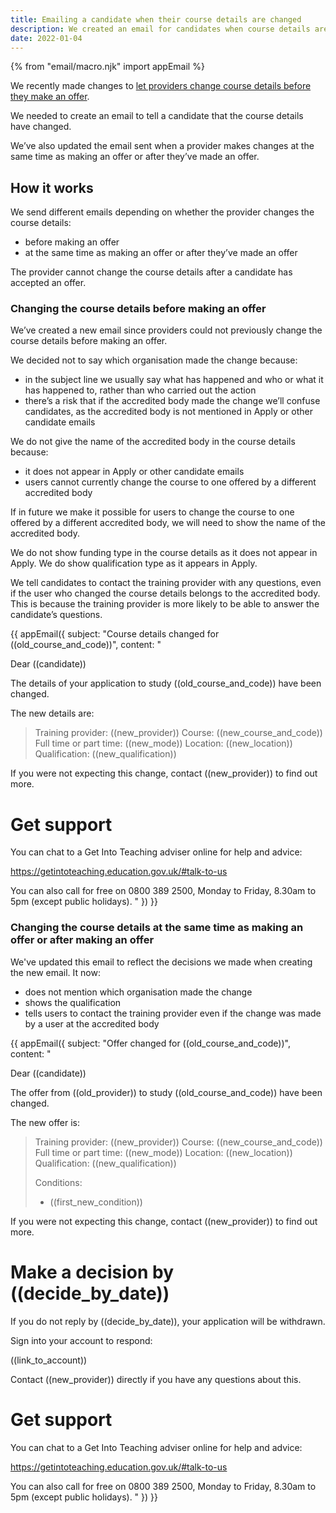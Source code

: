 ```yaml
---
title: Emailing a candidate when their course details are changed
description: We created an email for candidates when course details are changed before an offer is made. We also updated the email sent when course details are changed at the same time as or after an offer is made.
date: 2022-01-04
---
```


{% from "email/macro.njk" import appEmail %}

We recently made changes to [let providers change course details before they make an offer](/manage-teacher-training-applications/letting-providers-change-course-before-making-an-offer/).

We needed to create an email to tell a candidate that the course details have changed.

We’ve also updated the email sent when a provider makes changes at the same time as making an offer or after they’ve made an offer.

## How it works

We send different emails depending on whether the provider changes the course details:

- before making an offer
- at the same time as making an offer or after they’ve made an offer

The provider cannot change the course details after a candidate has accepted an offer.

### Changing the course details before making an offer

We’ve created a new email since providers could not previously change the course details before making an offer.

We decided not to say which organisation made the change because:

- in the subject line we usually say what has happened and who or what it has happened to, rather than who carried out the action
- there’s a risk that if the accredited body made the change we’ll confuse candidates, as the accredited body is not mentioned in Apply or other candidate emails

We do not give the name of the accredited body in the course details because:

- it does not appear in Apply or other candidate emails
- users cannot currently change the course to one offered by a different accredited body

If in future we make it possible for users to change the course to one offered by a different accredited body, we will need to show the name of the accredited body.

We do not show funding type in the course details as it does not appear in Apply. We do show qualification type as it appears in Apply.

We tell candidates to contact the training provider with any questions, even if the user who changed the course details belongs to the accredited body. This is because the training provider is more likely to be able to answer the candidate’s questions.

<!-- markdownlint-disable MD025 -->

{{ appEmail({
  subject: "Course details changed for ((old_course_and_code))",
  content: "

Dear ((candidate))

The details of your application to study ((old_course_and_code)) have been changed.

The new details are:

> Training provider: ((new_provider))
> Course: ((new_course_and_code))
> Full time or part time: ((new_mode))
> Location: ((new_location))
> Qualification: ((new_qualification))

If you were not expecting this change, contact ((new_provider)) to find out more.

# Get support

You can chat to a Get Into Teaching adviser online for help and advice:

https://getintoteaching.education.gov.uk/#talk-to-us

You can also call for free on 0800 389 2500, Monday to Friday, 8.30am to 5pm (except public holidays).
  "
}) }}

<!-- markdownlint-enable MD025 -->

### Changing the course details at the same time as making an offer or after making an offer

We've updated this email to reflect the decisions we made when creating the new email. It now:

- does not mention which organisation made the change
- shows the qualification
- tells users to contact the training provider even if the change was made by a user at the accredited body

<!-- markdownlint-disable MD025 -->

{{ appEmail({
  subject: "Offer changed for ((old_course_and_code))",
  content: "

Dear ((candidate))

The offer from ((old_provider)) to study ((old_course_and_code)) have been changed.

The new offer is:

> Training provider: ((new_provider))
> Course: ((new_course_and_code))
> Full time or part time: ((new_mode))
> Location: ((new_location))
> Qualification: ((new_qualification))
>
> Conditions:
>
> - ((first_new_condition))

If you were not expecting this change, contact ((new_provider)) to find out more.

# Make a decision by ((decide_by_date))

If you do not reply by ((decide_by_date)), your application will be withdrawn.

Sign into your account to respond:

((link_to_account))

Contact ((new_provider)) directly if you have any questions about this.

# Get support

You can chat to a Get Into Teaching adviser online for help and advice:

https://getintoteaching.education.gov.uk/#talk-to-us

You can also call for free on 0800 389 2500, Monday to Friday, 8.30am to 5pm (except public holidays).
  "
}) }}

<!-- markdownlint-enable MD025 -->
